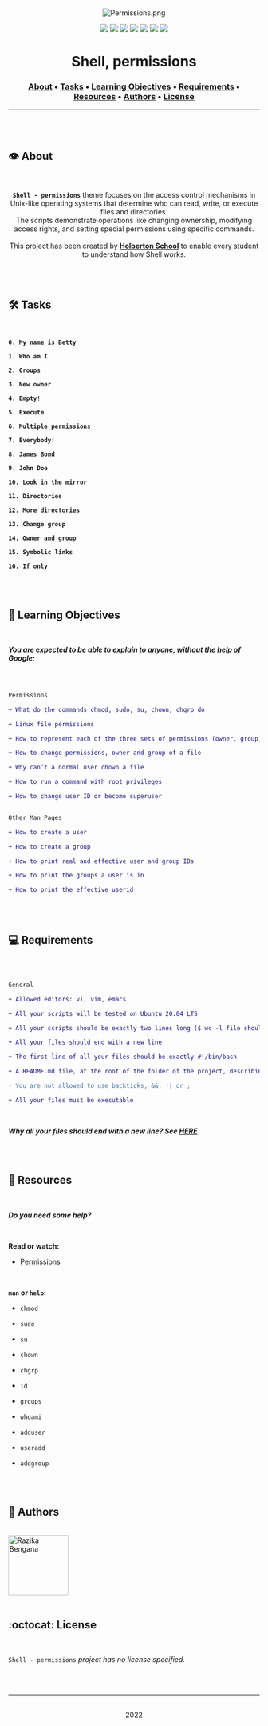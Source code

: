 <div align="center">
<br>

![Permissions.png](README-image/permissions.png)

</div>


<p align="center">
<img src="https://img.shields.io/badge/-SHELL-yellow">
<img src="https://img.shields.io/badge/-Linux-lightgrey">
<img src="https://img.shields.io/badge/-WSL-brown">
<img src="https://img.shields.io/badge/-Ubuntu%2020.04.4%20LTS-orange">
<img src="https://img.shields.io/badge/-JetBrains-blue">
<img src="https://img.shields.io/badge/-Holberton%20School-red">
<img src="https://img.shields.io/badge/License-not%20specified-brightgreen">
</p>


<h1 align="center">Shell, permissions</h1>


<h3 align="center">
<a href="https://github.com/RazikaBengana/holbertonschool-shell/tree/main/permissions#eye-about">About</a> •
<a href="https://github.com/RazikaBengana/holbertonschool-shell/tree/main/permissions#hammer_and_wrench-tasks">Tasks</a> •
<a href="https://github.com/RazikaBengana/holbertonschool-shell/tree/main/permissions#memo-learning-objectives">Learning Objectives</a> •
<a href="https://github.com/RazikaBengana/holbertonschool-shell/tree/main/permissions#computer-requirements">Requirements</a> •
<a href="https://github.com/RazikaBengana/holbertonschool-shell/tree/main/permissions#mag_right-resources">Resources</a> •
<a href="https://github.com/RazikaBengana/holbertonschool-shell/tree/main/permissions#bust_in_silhouette-authors">Authors</a> •
<a href="https://github.com/RazikaBengana/holbertonschool-shell/tree/main/permissions#octocat-license">License</a>
</h3>

---

<!-- ------------------------------------------------------------------------------------------------- -->

<br>
<br>

## :eye: About

<br>

<div align="center">
 
**`Shell - permissions`** theme focuses on the access control mechanisms in Unix-like operating systems that determine who can read, write, or execute files and directories.
<br>
The scripts demonstrate operations like changing ownership, modifying access rights, and setting special permissions using specific commands.
<br>
<br>
This project has been created by **[Holberton School](https://www.holbertonschool.com/about-holberton)** to enable every student to understand how Shell works.

</div>

<br>
<br>

<!-- ------------------------------------------------------------------------------------------------- -->

## :hammer_and_wrench: Tasks

<br>

**`0. My name is Betty`**

**`1. Who am I`**

**`2. Groups`**

**`3. New owner`**

**`4. Empty!`**

**`5. Execute`**

**`6. Multiple permissions`**

**`7. Everybody!`**

**`8. James Bond`**

**`9. John Doe`**

**`10. Look in the mirror`**

**`11. Directories`**

**`12. More directories`**

**`13. Change group`**

**`14. Owner and group`**

**`15. Symbolic links`**

**`16. If only`**

<br>
<br>

<!-- ------------------------------------------------------------------------------------------------- -->

## :memo: Learning Objectives

<br>

**_You are expected to be able to [explain to anyone](https://fs.blog/feynman-learning-technique/), without the help of Google:_**

<br>

```diff

Permissions

+ What do the commands chmod, sudo, su, chown, chgrp do

+ Linux file permissions

+ How to represent each of the three sets of permissions (owner, group, and other) as a single digit

+ How to change permissions, owner and group of a file

+ Why can’t a normal user chown a file

+ How to run a command with root privileges

+ How to change user ID or become superuser


Other Man Pages

+ How to create a user

+ How to create a group

+ How to print real and effective user and group IDs

+ How to print the groups a user is in

+ How to print the effective userid

```

<br>
<br>

<!-- ------------------------------------------------------------------------------------------------- -->

## :computer: Requirements

<br>

```diff

General

+ Allowed editors: vi, vim, emacs

+ All your scripts will be tested on Ubuntu 20.04 LTS

+ All your scripts should be exactly two lines long ($ wc -l file should print 2)

+ All your files should end with a new line

+ The first line of all your files should be exactly #!/bin/bash

+ A README.md file, at the root of the folder of the project, describing what each script is doing

- You are not allowed to use backticks, &&, || or ;

+ All your files must be executable 

```
<br>

**_Why all your files should end with a new line? See [HERE](https://unix.stackexchange.com/questions/18743/whats-the-point-in-adding-a-new-line-to-the-end-of-a-file/18789)_**

<br>
<br>

<!-- ------------------------------------------------------------------------------------------------- -->

## :mag_right: Resources

<br>

**_Do you need some help?_**

<br>

**Read or watch:**

* [Permissions](http://linuxcommand.org/lc3_lts0090.php)

<br>

**`man` or `help`:**

* `chmod`

* `sudo`

* `su`

* `chown`

* `chgrp`

* `id`

* `groups`

* `whoami`

* `adduser`

* `useradd`

* `addgroup`

<br>
<br>

<!-- ------------------------------------------------------------------------------------------------- -->

## :bust_in_silhouette: Authors

<br>

<img src="https://img.shields.io/badge/Razika%20Bengana-darkblue" alt="Razika Bengana" width="120">

<br>
<br>

<!-- ------------------------------------------------------------------------------------------------- -->

## :octocat: License

<br>

```Shell - permissions``` _project has no license specified._

<br>
<br>

---

<p align="center"><br>2022</p>